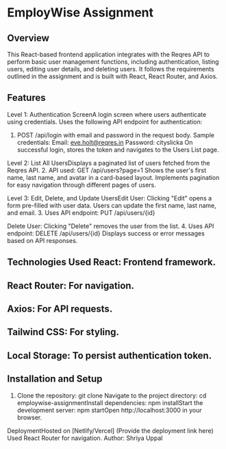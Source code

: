 # EmployWise Assignment

## Overview
This React-based frontend application integrates with the Reqres API to perform basic user management functions, including authentication, listing users, editing user details, and deleting users. It follows the requirements outlined in the assignment and is built with React, React Router, and Axios.

## Features
Level 1: Authentication ScreenA login screen where users authenticate using credentials.
Uses the following API endpoint for authentication:
1. POST /api/login with email and password in the request body.
Sample credentials:
Email: eve.holt@reqres.in
Password: cityslicka
On successful login, stores the token and navigates to the Users List page.

Level 2: List All UsersDisplays a paginated list of users fetched from the Reqres API.
2. API used: GET /api/users?page=1
Shows the user's first name, last name, and avatar in a card-based layout.
Implements pagination for easy navigation through different pages of users.

Level 3: Edit, Delete, and Update UsersEdit User:
Clicking "Edit" opens a form pre-filled with user data.
Users can update the first name, last name, and email.
3. Uses API endpoint: PUT /api/users/{id}

Delete User:
Clicking "Delete" removes the user from the list.
4. Uses API endpoint: DELETE /api/users/{id}
Displays success or error messages based on API responses.


## Technologies Used React: Frontend framework.
## React Router: For navigation.
## Axios: For API requests.
## Tailwind CSS: For styling.
## Local Storage: To persist authentication token.

## Installation and Setup
1. Clone the repository:
git clone <repository-url>Navigate to the project directory:
cd employwise-assignmentInstall dependencies:
npm installStart the development server:
npm startOpen http://localhost:3000 in your browser.

DeploymentHosted on [Netlify/Vercel] (Provide the deployment link here)
Used React Router for navigation.
Author: Shriya Uppal


